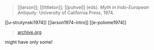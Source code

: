 > [[larson]]; [[littleton]]; [[puhvel]] (eds). *Myth in Indo-European Antiquity*. University of California Press, 1974.

[[u-strutynski1974]]
[[larson1974-intro]]
[[e-polome1974]]



> [archive.org](https://archive.org/details/mythinindoeurope0000unse)

might have only some!